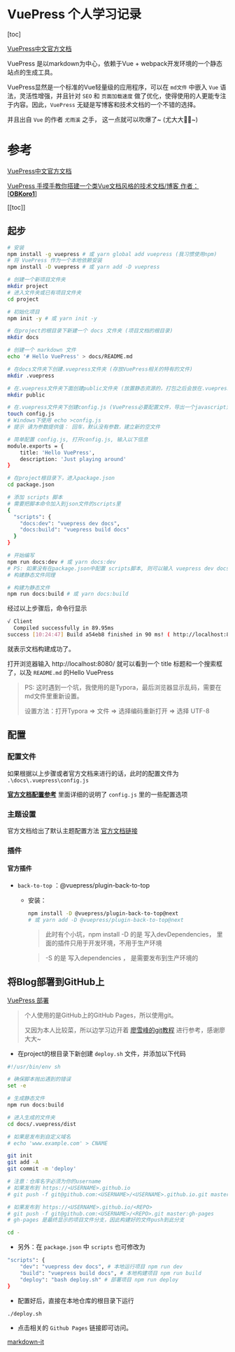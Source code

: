 # VuePress 个人学习记录

[toc]

[VuePress中文官方文档](https://www.vuepress.cn/)

VuePress 是以markdown为中心，依赖于Vue + webpack开发环境的一个静态站点的生成工具。

VuePress显然是一个标准的Vue轻量级的应用程序，可以在 ``md文件`` 中嵌入 ``Vue`` 语法，灵活性增强，并且针对 ``SEO`` 和 ``页面加载速度`` 做了优化，使得使用的人更能专注于内容。因此，``VuePress`` 无疑是写博客和技术文档的一个不错的选择。

并且出自 ``Vue`` 的作者 ``尤雨溪`` 之手， 这一点就可以吹爆了~ (尤大大🐂🍺~)



# 参考

[VuePress中文官方文档](https://www.vuepress.cn/)

[VuePress 手摸手教你搭建一个类Vue文档风格的技术文档/博客 作者：[**OBKoro1**]](https://segmentfault.com/a/1190000016333850)

[[toc]]

## 起步

```bash
# 安装
npm install -g vuepress # 或 yarn global add vuepress (我习惯使用npm)
# 将 VuePress 作为一个本地依赖安装
npm install -D vuepress # 或 yarn add -D vuepress

# 创建一个新项目文件夹
mkdir project
# 进入文件夹或已有项目文件夹
cd project

# 初始化项目
npm init -y # 或 yarn init -y

# 在project的根目录下新建一个 docs 文件夹 (项目文档的根目录)
mkdir docs

# 创建一个 markdown 文件
echo '# Hello VuePress' > docs/README.md

# 在docs文件夹下创建.vuepress文件夹 (存放VuePress相关的特有的文件)
mkdir .vuepress

# 在.vuepress文件夹下面创建public文件夹 (放置静态资源的，打包之后会放在.vuepress/dist/的根目录)
mkdir public

# 在.vuepress文件夹下创建config.js (VuePress必要配置文件，导出一个javascript对象)
touch config.js 
# Windows下使用 echo >config.js
# 提示 请为参数提供值： 回车，默认没有参数，建立新的空文件

# 简单配置 config.js, 打开config.js, 输入以下信息
module.exports = {
	title: 'Hello VuePress',
	description: 'Just playing around'
}

# 在project根目录下，进入package.json
cd package.json

# 添加 scripts 脚本
# 需要把脚本命令加入到json文件的scripts里
{
  "scripts": {
    "docs:dev": "vuepress dev docs",
    "docs:build": "vuepress build docs"
  }
}

# 开始编写
npm run docs:dev # 或 yarn docs:dev
# PS: 如果没有在package.json中配置 scripts脚本, 则可以输入 vuepress dev docs
# 构建静态文件同理

# 构建为静态文件
npm run docs:build # 或 yarn docs:build
```

经过以上步骤后，命令行显示

```bash
√ Client
  Compiled successfully in 89.95ms
success [10:24:47] Build a54eb8 finished in 90 ms! ( http://localhost:8080/ )
```

就表示文档构建成功了。

打开浏览器输入 http://localhost:8080/ 就可以看到一个 title 标题和一个搜索框了，以及 ``README.md`` 的Hello VuePress

>   PS: 这时遇到一个坑，我使用的是Typora，最后浏览器显示乱码，需要在md文件里重新设置。
>
>   设置方法：打开Typora	=>	文件	=>	选择编码重新打开	=>	选择 UTF-8

## 配置



### 配置文件

如果根据以上步骤或者官方文档来进行的话，此时的配置文件为 ``.\docs\.vuepress\config.js``

**[官方文档配置参考](https://www.vuepress.cn/config/#基本配置-basic-config)** 里面详细的说明了 ``config.js`` 里的一些配置选项



### 主题设置

官方文档给出了默认主题配置方法 [官方文档链接](https://www.vuepress.cn/default-theme-config/#主页-homepage)



### 插件

#### 官方插件

-   ``back-to-top`` ：@vuepress/plugin-back-to-top

    -   安装：

        ```bash
        npm install -D @vuepress/plugin-back-to-top@next
        # 或 yarn add -D @vuepress/plugin-back-to-top@next
        ```

        >   此时有个小坑，npm install -D 的是 写入devDependencies， 里面的插件只用于开发环境，不用于生产环境 

        >-S 的是 写入dependencies ， 是需要发布到生产环境的



## 将Blog部署到GitHub上

[VuePress 部署](https://vuepress.vuejs.org/zh/guide/deploy.html#github-pages)

>   个人使用的是GitHub上的GitHub Pages，所以使用git。
>
>   又因为本人比较菜，所以边学习边开着 [廖雪峰的git教程](https://www.liaoxuefeng.com/wiki/896043488029600) 进行参考，感谢廖大大~



-   在project的根目录下新创建 ``deploy.sh`` 文件，并添加以下代码

```bash
#!/usr/bin/env sh

# 确保脚本抛出遇到的错误
set -e

# 生成静态文件
npm run docs:build

# 进入生成的文件夹
cd docs/.vuepress/dist

# 如果是发布到自定义域名
# echo 'www.example.com' > CNAME

git init
git add -A
git commit -m 'deploy'

# 注意：仓库名字必须为你的username
# 如果发布到 https://<USERNAME>.github.io
# git push -f git@github.com:<USERNAME>/<USERNAME>.github.io.git master

# 如果发布到 https://<USERNAME>.github.io/<REPO>
# git push -f git@github.com:<USERNAME>/<REPO>.git master:gh-pages
# gh-pages 是最终显示的项目文件分支，因此构建好的文件push到此分支

cd -
```



-   另外：在 ``package.json`` 中 ``scripts``  也可修改为

```bash
"scripts": {
    "dev": "vuepress dev docs", # 本地运行项目 npm run dev
    "build": "vuepress build docs", # 本地构建项目 npm run build
    "deploy": "bash deploy.sh" # 部署项目 npm run deploy
}
```



-   配置好后，直接在本地仓库的根目录下运行

```bash
./deploy.sh
```



-   点击相关的 ``Github Pages`` 链接即可访问。



[markdown-it](https://juejin.im/post/5bbccf3cf265da0aee3f317b) 